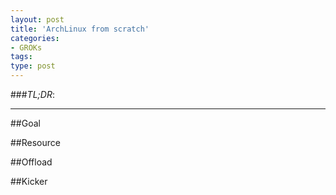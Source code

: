 ```yaml
---
layout: post
title: 'ArchLinux from scratch'
categories:
- GROKs
tags:
type: post
---
```


###*TL;DR*:

---

##Goal

##Resource

##Offload

##Kicker

